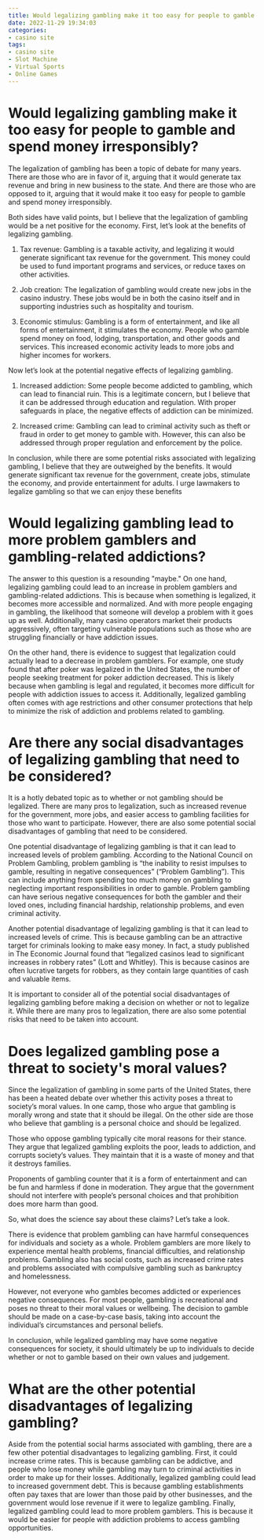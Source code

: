 ```yaml
---
title: Would legalizing gambling make it too easy for people to gamble and spend money irresponsibly
date: 2022-11-29 19:34:03
categories:
- casino site
tags:
- casino site
- Slot Machine
- Virtual Sports
- Online Games
---
```



#  Would legalizing gambling make it too easy for people to gamble and spend money irresponsibly?

The legalization of gambling has been a topic of debate for many years. There are those who are in favor of it, arguing that it would generate tax revenue and bring in new business to the state. And there are those who are opposed to it, arguing that it would make it too easy for people to gamble and spend money irresponsibly.

Both sides have valid points, but I believe that the legalization of gambling would be a net positive for the economy. First, let’s look at the benefits of legalizing gambling.

1) Tax revenue: Gambling is a taxable activity, and legalizing it would generate significant tax revenue for the government. This money could be used to fund important programs and services, or reduce taxes on other activities.

2) Job creation: The legalization of gambling would create new jobs in the casino industry. These jobs would be in both the casino itself and in supporting industries such as hospitality and tourism.

3) Economic stimulus: Gambling is a form of entertainment, and like all forms of entertainment, it stimulates the economy. People who gamble spend money on food, lodging, transportation, and other goods and services. This increased economic activity leads to more jobs and higher incomes for workers.

Now let’s look at the potential negative effects of legalizing gambling.

1) Increased addiction: Some people become addicted to gambling, which can lead to financial ruin. This is a legitimate concern, but I believe that it can be addressed through education and regulation. With proper safeguards in place, the negative effects of addiction can be minimized.

2) Increased crime: Gambling can lead to criminal activity such as theft or fraud in order to get money to gamble with. However, this can also be addressed through proper regulation and enforcement by the police.

In conclusion, while there are some potential risks associated with legalizing gambling, I believe that they are outweighed by the benefits. It would generate significant tax revenue for the government, create jobs, stimulate the economy, and provide entertainment for adults. I urge lawmakers to legalize gambling so that we can enjoy these benefits

#  Would legalizing gambling lead to more problem gamblers and gambling-related addictions?

The answer to this question is a resounding "maybe." On one hand, legalizing gambling could lead to an increase in problem gamblers and gambling-related addictions. This is because when something is legalized, it becomes more accessible and normalized. And with more people engaging in gambling, the likelihood that someone will develop a problem with it goes up as well. Additionally, many casino operators market their products aggressively, often targeting vulnerable populations such as those who are struggling financially or have addiction issues.

On the other hand, there is evidence to suggest that legalization could actually lead to a decrease in problem gamblers. For example, one study found that after poker was legalized in the United States, the number of people seeking treatment for poker addiction decreased. This is likely because when gambling is legal and regulated, it becomes more difficult for people with addiction issues to access it. Additionally, legalized gambling often comes with age restrictions and other consumer protections that help to minimize the risk of addiction and problems related to gambling.

#  Are there any social disadvantages of legalizing gambling that need to be considered?

It is a hotly debated topic as to whether or not gambling should be legalized. There are many pros to legalization, such as increased revenue for the government, more jobs, and easier access to gambling facilities for those who want to participate. However, there are also some potential social disadvantages of gambling that need to be considered.

One potential disadvantage of legalizing gambling is that it can lead to increased levels of problem gambling. According to the National Council on Problem Gambling, problem gambling is “the inability to resist impulses to gamble, resulting in negative consequences” (“Problem Gambling”). This can include anything from spending too much money on gambling to neglecting important responsibilities in order to gamble. Problem gambling can have serious negative consequences for both the gambler and their loved ones, including financial hardship, relationship problems, and even criminal activity.

Another potential disadvantage of legalizing gambling is that it can lead to increased levels of crime. This is because gambling can be an attractive target for criminals looking to make easy money. In fact, a study published in The Economic Journal found that “legalized casinos lead to significant increases in robbery rates” (Lott and Whitley). This is because casinos are often lucrative targets for robbers, as they contain large quantities of cash and valuable items.

It is important to consider all of the potential social disadvantages of legalizing gambling before making a decision on whether or not to legalize it. While there are many pros to legalization, there are also some potential risks that need to be taken into account.

#  Does legalized gambling pose a threat to society's moral values?

Since the legalization of gambling in some parts of the United States, there has been a heated debate over whether this activity poses a threat to society’s moral values. In one camp, those who argue that gambling is morally wrong and state that it should be illegal. On the other side are those who believe that gambling is a personal choice and should be legalized.

Those who oppose gambling typically cite moral reasons for their stance. They argue that legalized gambling exploits the poor, leads to addiction, and corrupts society’s values. They maintain that it is a waste of money and that it destroys families.

Proponents of gambling counter that it is a form of entertainment and can be fun and harmless if done in moderation. They argue that the government should not interfere with people’s personal choices and that prohibition does more harm than good.

So, what does the science say about these claims? Let’s take a look.

There is evidence that problem gambling can have harmful consequences for individuals and society as a whole. Problem gamblers are more likely to experience mental health problems, financial difficulties, and relationship problems. Gambling also has social costs, such as increased crime rates and problems associated with compulsive gambling such as bankruptcy and homelessness.

However, not everyone who gambles becomes addicted or experiences negative consequences. For most people, gambling is recreational and poses no threat to their moral values or wellbeing. The decision to gamble should be made on a case-by-case basis, taking into account the individual’s circumstances and personal beliefs.

In conclusion, while legalized gambling may have some negative consequences for society, it should ultimately be up to individuals to decide whether or not to gamble based on their own values and judgement.

#  What are the other potential disadvantages of legalizing gambling?

Aside from the potential social harms associated with gambling, there are a few other potential disadvantages to legalizing gambling. First, it could increase crime rates. This is because gambling can be addictive, and people who lose money while gambling may turn to criminal activities in order to make up for their losses. Additionally, legalized gambling could lead to increased government debt. This is because gambling establishments often pay taxes that are lower than those paid by other businesses, and the government would lose revenue if it were to legalize gambling. Finally, legalized gambling could lead to more problem gamblers. This is because it would be easier for people with addiction problems to access gambling opportunities.